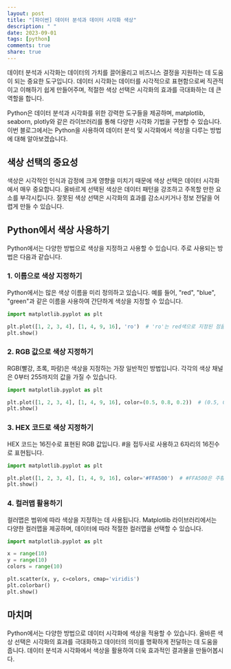 ```yaml
---
layout: post
title: "[파이썬] 데이터 분석과 데이터 시각화 색상"
description: " "
date: 2023-09-01
tags: [python]
comments: true
share: true
---
```


데이터 분석과 시각화는 데이터의 가치를 끌어올리고 비즈니스 결정을 지원하는 데 도움이 되는 중요한 도구입니다. 데이터 시각화는 데이터를 시각적으로 표현함으로써 직관적이고 이해하기 쉽게 만들어주며, 적절한 색상 선택은 시각화의 효과를 극대화하는 데 큰 역할을 합니다.

Python은 데이터 분석과 시각화를 위한 강력한 도구들을 제공하며, matplotlib, seaborn, plotly와 같은 라이브러리를 통해 다양한 시각화 기법을 구현할 수 있습니다. 이번 블로그에서는 Python을 사용하여 데이터 분석 및 시각화에서 색상을 다루는 방법에 대해 알아보겠습니다.

## 색상 선택의 중요성

색상은 시각적인 인식과 감정에 크게 영향을 미치기 때문에 색상 선택은 데이터 시각화에서 매우 중요합니다. 올바르게 선택된 색상은 데이터 패턴을 강조하고 주목할 만한 요소를 부각시킵니다. 잘못된 색상 선택은 시각화의 효과를 감소시키거나 정보 전달을 어렵게 만들 수 있습니다.

## Python에서 색상 사용하기

Python에서는 다양한 방법으로 색상을 지정하고 사용할 수 있습니다. 주로 사용되는 방법은 다음과 같습니다.

### 1. 이름으로 색상 지정하기

Python에서는 많은 색상 이름을 미리 정의하고 있습니다. 예를 들어, "red", "blue", "green"과 같은 이름을 사용하여 간단하게 색상을 지정할 수 있습니다.

```python
import matplotlib.pyplot as plt

plt.plot([1, 2, 3, 4], [1, 4, 9, 16], 'ro')  # 'ro'는 red색으로 지정된 점을 의미
plt.show()
```

### 2. RGB 값으로 색상 지정하기

RGB(빨강, 초록, 파랑)은 색상을 지정하는 가장 일반적인 방법입니다. 각각의 색상 채널은 0부터 255까지의 값을 가질 수 있습니다.

```python
import matplotlib.pyplot as plt

plt.plot([1, 2, 3, 4], [1, 4, 9, 16], color=(0.5, 0.8, 0.2))  # (0.5, 0.8, 0.2)는 연두색을 의미
plt.show()
```

### 3. HEX 코드로 색상 지정하기

HEX 코드는 16진수로 표현된 RGB 값입니다. #을 접두사로 사용하고 6자리의 16진수로 표현됩니다.

```python
import matplotlib.pyplot as plt

plt.plot([1, 2, 3, 4], [1, 4, 9, 16], color='#FFA500')  # #FFA500은 주황색을 의미
plt.show()
```

### 4. 컬러맵 활용하기

컬러맵은 범위에 따라 색상을 지정하는 데 사용됩니다. Matplotlib 라이브러리에서는 다양한 컬러맵을 제공하며, 데이터에 따라 적절한 컬러맵을 선택할 수 있습니다.

```python
import matplotlib.pyplot as plt

x = range(10)
y = range(10)
colors = range(10)

plt.scatter(x, y, c=colors, cmap='viridis')
plt.colorbar()
plt.show()
```

## 마치며

Python에서는 다양한 방법으로 데이터 시각화에 색상을 적용할 수 있습니다. 올바른 색상 선택은 시각화의 효과를 극대화하고 데이터의 의미를 명확하게 전달하는 데 도움을 줍니다. 데이터 분석과 시각화에서 색상을 활용하여 더욱 효과적인 결과물을 만들어봅시다.